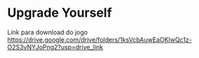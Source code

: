 # Upgrade Yourself
Link para download do jogo
https://drive.google.com/drive/folders/1ksVcbAuwEaOKlwQc1z-O2S3vNYJoPng2?usp=drive_link
